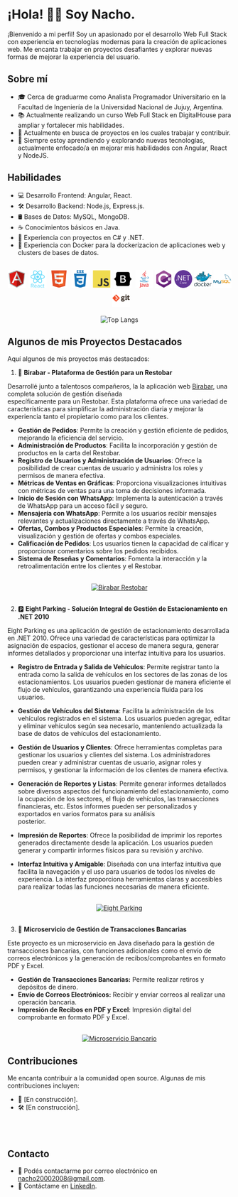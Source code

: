 # ¡Hola! 👨‍💻 Soy Nacho.
¡Bienvenido a mi perfil! Soy un apasionado por el desarrollo Web Full Stack con experiencia en tecnologías modernas para la creación de aplicaciones web. Me encanta trabajar en proyectos desafiantes y explorar nuevas formas de mejorar la experiencia del usuario.

## Sobre mí

- 🎓 Cerca de graduarme como Analista Programador Universitario en la Facultad de Ingeniería de la Universidad Nacional de Jujuy, Argentina.
- 📚 Actualmente realizando un curso Web Full Stack en DigitalHouse para ampliar y fortalecer mis habilidades.
- 💼 Actualmente en busca de proyectos en los cuales trabajar y contribuir.
- 🌱 Siempre estoy aprendiendo y explorando nuevas tecnologías, actualmente enfocado/a en mejorar mis habilidades con Angular, React y NodeJS. 

## Habilidades

- 💻 Desarrollo Frontend: Angular, React.
- 🛠️ Desarrollo Backend: Node.js, Express.js.
- 🛢️ Bases de Datos: MySQL, MongoDB.
- ☕ Conocimientos básicos en Java.
- 🎯 Experiencia con proyectos en C# y .NET.
- 🐳 Experiencia con Docker para la dockerizacion de aplicaciones web y clusters de bases de datos.

<br>

<div align="center">
    <div>
        <img src="https://github.com/devicons/devicon/blob/master/icons/angularjs/angularjs-original.svg" title="Angular" alt="Angular" width="40" height="40"/>&nbsp;
        <img src="https://github.com/devicons/devicon/blob/master/icons/react/react-original-wordmark.svg" title="React" alt="React" width="40" height="40"/>&nbsp;
        <img src="https://github.com/devicons/devicon/blob/master/icons/html5/html5-original.svg" title="HTML5" alt="HTML" width="40" height="40"/>&nbsp;
        <img src="https://github.com/devicons/devicon/blob/master/icons/css3/css3-plain-wordmark.svg"  title="CSS3" alt="CSS" width="40" height="40"/>&nbsp;
        <img src="https://github.com/devicons/devicon/blob/master/icons/javascript/javascript-original.svg" title="JavaScript" alt="JavaScript" width="40"height="40"/>&nbsp;
        <img src="https://github.com/devicons/devicon/blob/master/icons/bootstrap/bootstrap-plain.svg" title="Bootstrap" alt="Bootstrap" width="40" height="40"/>&nbsp;
        <img src="https://github.com/devicons/devicon/blob/master/icons/java/java-original-wordmark.svg" title="Java" alt="Java" width="40" height="40"/>
        <img src="https://github.com/devicons/devicon/blob/master/icons/csharp/csharp-original.svg" title="C#" alt="C#" width="40" height="40"/>
        <img src="https://github.com/devicons/devicon/blob/master/icons/dotnetcore/dotnetcore-original.svg" title=".NET" alt=".NET" width="40" height="40"/>
        <img src="https://github.com/devicons/devicon/blob/master/icons/docker/docker-original-wordmark.svg" title="Docker" alt="Docker" width="40" height="40"/>
        <img src="https://github.com/devicons/devicon/blob/master/icons/mysql/mysql-original-wordmark.svg" title="MySQL"  alt="MySQL" width="40" height="40"/>&nbsp;
        <img src="https://github.com/devicons/devicon/blob/master/icons/git/git-original-wordmark.svg" title="Git" alt="Git" width="40" height="40"/>
    </div>
</div>

<br>

<div align="center">
    <img src="https://github-readme-stats.vercel.app/api/top-langs/?username=nachopad&theme=tokyonight" alt="Top Langs">
</div>

## Algunos de mis Proyectos Destacados

Aquí algunos de mis proyectos más destacados:

1. 🚀 **Birabar - Plataforma de Gestión para un Restobar**

  Desarrollé junto a talentosos compañeros, la la aplicación web [Birabar](https://birabar-frontend.onrender.com/principal), una completa solución de gestión diseñada     
  específicamente para un Restobar. Esta plataforma ofrece una variedad de características para simplificar la administración diaria y mejorar la experiencia tanto el 
  propietario como para los clientes.

   - **Gestión de Pedidos**: Permite la creación y gestión eficiente de pedidos, mejorando la eficiencia del servicio.
   - **Administración de Productos**: Facilita la incorporación y gestión de productos en la carta del Restobar.
   - **Registro de Usuarios y Administración de Usuarios**: Ofrece la posibilidad de crear cuentas de usuario y administra los roles y permisos de manera efectiva.
   - **Métricas de Ventas en Gráficas**: Proporciona visualizaciones intuitivas con métricas de ventas para una toma de decisiones informada.
   - **Inicio de Sesión con WhatsApp**: Implementa la autenticación a través de WhatsApp para un acceso fácil y seguro.
   - **Mensajería con WhatsApp**: Permite a los usuarios recibir mensajes relevantes y actualizaciones directamente a través de WhatsApp.
   - **Ofertas, Combos y Productos Especiales**: Permite la creación, visualización y gestión de ofertas y combos especiales.
   - **Calificación de Pedidos**: Los usuarios tienen la capacidad de calificar y proporcionar comentarios sobre los pedidos recibidos.
   - **Sistema de Reseñas y Comentarios**: Fomenta la interacción y la retroalimentación entre los clientes y el Restobar.

<br>

<div align="center">
    <a href="https://github.com/nachopad/birabar-restobar">
        <img src="https://github-readme-stats.vercel.app/api/pin/?username=nachopad&repo=birabar-restobar&theme=tokyonight" alt="Birabar Restobar">
    </a>
</div>

<br>

2. 🅿️ **Eight Parking - Solución Integral de Gestión de Estacionamiento en .NET 2010**

  Eight Parking es una aplicación de gestión de estacionamiento desarrollada en .NET 2010. Ofrece una variedad de características para optimizar la asignación de espacios,    gestionar el acceso de manera segura, generar informes detallados y proporcionar una interfaz intuitiva para los usuarios.

   - **Registro de Entrada y Salida de Vehículos**: Permite registrar tanto la entrada como la salida de vehículos en los sectores de las zonas de los estacionamientos. Los      usuarios pueden gestionar de manera eficiente el flujo de vehículos, garantizando una experiencia fluida para los usuarios.

   - **Gestión de Vehículos del Sistema**: Facilita la administración de los vehículos registrados en el sistema. Los usuarios pueden agregar, editar y eliminar vehículos        según sea necesario, manteniendo actualizada la base de datos de vehículos del estacionamiento.

   - **Gestión de Usuarios y Clientes**: Ofrece herramientas completas para gestionar los usuarios y clientes del sistema. Los administradores pueden crear y administrar         cuentas de usuario, asignar roles y permisos, y gestionar la información de los clientes de manera efectiva.

   - **Generación de Reportes y Listas**: Permite generar informes detallados sobre diversos aspectos del funcionamiento del estacionamiento, como la ocupación de los            sectores, el flujo de vehículos, las transacciones financieras, etc. Estos informes pueden ser personalizados y exportados en varios formatos para su análisis         
     posterior.

   - **Impresión de Reportes**: Ofrece la posibilidad de imprimir los reportes generados directamente desde la aplicación. Los usuarios pueden generar y compartir informes       físicos para su revisión y archivo.

   - **Interfaz Intuitiva y Amigable**: Diseñada con una interfaz intuitiva que facilita la navegación y el uso para usuarios de todos los niveles de experiencia. La             interfaz proporciona herramientas claras y accesibles para realizar todas las funciones necesarias de manera eficiente.

<br>

<div align="center">
    <a href="https://github.com/nachopad/eight-parking">
        <img src="https://github-readme-stats.vercel.app/api/pin/?username=nachopad&repo=eight-parking-net-2010&theme=tokyonight" alt="Eight Parking">
    </a>
</div>

<br>

3. 🏦 **Microservicio de Gestión de Transacciones Bancarias**

Este proyecto es un microservicio en Java diseñado para la gestión de transacciones bancarias, con funciones adicionales como el envío de correos electrónicos y la          generación de recibos/comprobantes en formato PDF y Excel.

 - **Gestión de Transacciones Bancarias:** Permite realizar retiros y depósitos de dinero.
 - **Envío de Correos Electrónicos:** Recibir y enviar correos al realizar una operación bancaria.
 - **Impresión de Recibos en PDF y Excel**: Impresión digital del comprobante en formato PDF y Excel.  

<br>

<div align="center">
    <a href="https://github.com/nachopad/java-banking-transaction-service">
        <img src="https://github-readme-stats.vercel.app/api/pin/?username=nachopad&repo=java-banking-transaction-service&theme=tokyonight" alt="Microservicio Bancario">
    </a>
</div>

## Contribuciones

Me encanta contribuir a la comunidad open source. Algunas de mis contribuciones incluyen:

- 🌟 [En construcción].
- 🛠️ [En construcción].

<br>

<div align="center">
    <img src="https://github-readme-stats.vercel.app/api?username=nachopad&show_icons=true&theme=tokyonight" alt="">
</div>

## Contacto

- 📧 Podés contactarme por correo electrónico en nacho20002008@gmail.com.
- 💼 Contáctame en [LinkedIn](https://www.linkedin.com/in/ignacio-padilla/).


